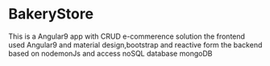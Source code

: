 # BakeryStore

This is a Angular9 app with CRUD e-commerence solution
the frontend used Angular9 and material design,bootstrap and reactive form
the backend based on nodemonJs and access noSQL database mongoDB
